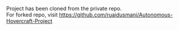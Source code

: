 Project has been cloned from the private repo.  
For forked repo, visit https://github.com/ruaidusmani/Autonomous-Hovercraft-Project